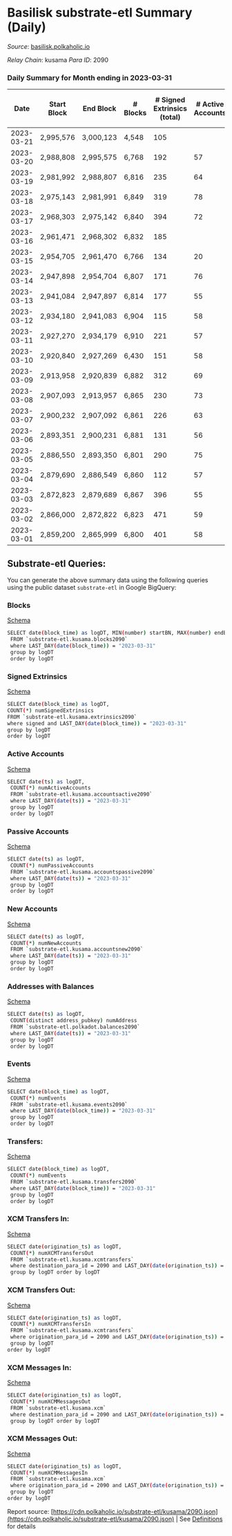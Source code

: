 # Basilisk substrate-etl Summary (Daily)

_Source_: [basilisk.polkaholic.io](https://basilisk.polkaholic.io)

*Relay Chain*: kusama
*Para ID*: 2090



### Daily Summary for Month ending in 2023-03-31


| Date | Start Block | End Block | # Blocks  | # Signed Extrinsics (total) | # Active Accounts | # Passive | # New | # Addresses with Balances | # Events | # Transfers | # XCM Transfers In | # XCM Transfers Out | # XCM In | # XCM Out | Issues | 
| ---- | ----------- | --------- | --------  | --------------------------- | ----------------- | --------- | ----- | ------------------------- | -------- | ----------- | ------------------ | ------------------- | -------- | --------- | ------ |
| 2023-03-21 | 2,995,576 | 3,000,123 | 4,548  | 105 |  |  |  |  | 15,064 | 170 ($9,253.60) |   |   |  |  |  |
| 2023-03-20 | 2,988,808 | 2,995,575 | 6,768  | 192 | 57 | 11 | 3 | 18,426 | 23,073 | 351 ($16,852.10) | 27 ($4,073.95) | 14 ($2,695.50) | 27 | 14 |  |
| 2023-03-19 | 2,981,992 | 2,988,807 | 6,816  | 235 | 64 | 8 | 2 | 18,423 | 23,838 | 473 ($19,250.37) | 19 ($5,201.24) | 19 ($5,812.77) | 19 | 19 |  |
| 2023-03-18 | 2,975,143 | 2,981,991 | 6,849  | 319 | 78 | 19 | 4 | 18,421 | 24,896 | 547 ($37,042.68) | 38 ($9,947.25) | 26 ($6,914.33) | 45 | 26 |  |
| 2023-03-17 | 2,968,303 | 2,975,142 | 6,840  | 394 | 72 | 13 | 5 | 18,419 | 26,185 | 746 ($54,698.60) | 92 ($14,094.97) | 19 ($1,710.16) | 91 | 19 |  |
| 2023-03-16 | 2,961,471 | 2,968,302 | 6,832  | 185 |  |  | 4 | 18,415 | 22,874 | 224 ($4,315.24) | 26 ($1,248.38) | 14 ($588.32) | 26 | 14 |  |
| 2023-03-15 | 2,954,705 | 2,961,470 | 6,766  | 134 | 20 | 41 | 5 | 18,412 | 22,217 | 244 ($7,230.57) | 26 ($2,260.20) | 9 ($796.89) | 26 | 9 |  |
| 2023-03-14 | 2,947,898 | 2,954,704 | 6,807  | 171 | 76 | 16 | 9 | 18,407 | 22,706 | 244 ($6,815.31) | 27 ($1,211.93) | 24 ($3,851.45) | 27 | 24 |  |
| 2023-03-13 | 2,941,084 | 2,947,897 | 6,814  | 177 | 55 | 10 | 1 | 18,398 | 23,217 | 380 ($9,918.16) | 33 ($4,111.24) | 20 ($3,201.61) | 34 | 20 |  |
| 2023-03-12 | 2,934,180 | 2,941,083 | 6,904  | 115 | 58 | 10 | 2 | 18,397 | 22,370 | 208 ($5,415.24) | 10 ($630.31) | 10 ($1,090.30) | 10 | 10 |  |
| 2023-03-11 | 2,927,270 | 2,934,179 | 6,910  | 221 | 57 | 10 | 3 | 18,395 | 23,953 | 413 ($9,240.94) | 37 ($4,197.26) | 26 ($2,445.10) | 38 | 25 |  |
| 2023-03-10 | 2,920,840 | 2,927,269 | 6,430  | 151 | 58 | 11 | 4 | 18,392 | 21,652 | 310 ($7,686.04) | 30 ($15,218.77) | 15 ($1,446.08) | 31 | 15 |  |
| 2023-03-09 | 2,913,958 | 2,920,839 | 6,882  | 312 | 69 | 13 | 5 | 18,388 | 24,357 | 396 ($27,316.52) | 32 ($4,240.07) | 41 ($6,648.81) | 33 | 41 |  |
| 2023-03-08 | 2,907,093 | 2,913,957 | 6,865  | 230 | 73 | 12 | 5 | 18,383 | 23,979 | 425 ($15,423.45) | 36 ($6,764.24) | 39 ($6,354.88) | 38 | 41 |  |
| 2023-03-07 | 2,900,232 | 2,907,092 | 6,861  | 226 | 63 | 14 | 6 | 18,380 | 23,634 | 341 ($29,756.68) | 54 ($45,036.07) | 23 ($1,116.17) | 53 | 23 |  |
| 2023-03-06 | 2,893,351 | 2,900,231 | 6,881  | 131 | 56 | 12 | 5 | 18,375 | 22,514 | 221 ($9,339.36) | 20 ($4,362.51) | 14 ($1,770.35) | 21 | 14 |  |
| 2023-03-05 | 2,886,550 | 2,893,350 | 6,801  | 290 | 75 | 11 |  | 18,370 | 24,612 | 576 ($53,111.45) | 36 ($9,473.68) | 26 ($9,991.87) | 35 | 28 |  |
| 2023-03-04 | 2,879,690 | 2,886,549 | 6,860  | 112 | 57 | 10 |  | 18,370 | 22,245 | 224 ($12,418.52) | 16 ($414.71) | 18 ($3,187.65) | 16 | 18 |  |
| 2023-03-03 | 2,872,823 | 2,879,689 | 6,867  | 396 | 55 | 13 |  | 18,370 | 24,448 | 320 ($9,208.24) | 37 ($3,105.66) | 14 ($2,145.46) | 36 | 15 |  |
| 2023-03-02 | 2,866,000 | 2,872,822 | 6,823  | 471 | 59 | 10 | 3 | 18,370 | 24,166 | 194 ($2,930.97) | 12 ($960.39) | 8 ($1,865.36) | 12 | 8 |  |
| 2023-03-01 | 2,859,200 | 2,865,999 | 6,800  | 401 | 58 | 11 | 7 | 18,367 | 23,802 | 189 ($2,871.00) | 12 ($699.05) | 13 ($2,056.89) | 12 | 13 |  |

## Substrate-etl Queries:
You can generate the above summary data using the following queries using the public dataset `substrate-etl` in Google BigQuery:


### Blocks 

[Schema](https://github.com/colorfulnotion/substrate-etl/blob/main/schema/blocks.json)

```bash
SELECT date(block_time) as logDT, MIN(number) startBN, MAX(number) endBN, COUNT(*) numBlocks 
 FROM `substrate-etl.kusama.blocks2090`  
 where LAST_DAY(date(block_time)) = "2023-03-31" 
 group by logDT 
 order by logDT
```

### Signed Extrinsics 

[Schema](https://github.com/colorfulnotion/substrate-etl/blob/main/schema/extrinsics.json)

```bash
SELECT date(block_time) as logDT, 
COUNT(*) numSignedExtrinsics 
FROM `substrate-etl.kusama.extrinsics2090`  
where signed and LAST_DAY(date(block_time)) = "2023-03-31" 
group by logDT 
order by logDT
```

### Active Accounts 

[Schema](https://github.com/colorfulnotion/substrate-etl/blob/main/schema/accountsactive.json)

```bash
SELECT date(ts) as logDT, 
 COUNT(*) numActiveAccounts 
 FROM `substrate-etl.kusama.accountsactive2090` 
 where LAST_DAY(date(ts)) = "2023-03-31" 
 group by logDT 
 order by logDT
```

### Passive Accounts 

[Schema](https://github.com/colorfulnotion/substrate-etl/blob/main/schema/accountspassive.json)

```bash
SELECT date(ts) as logDT, 
 COUNT(*) numPassiveAccounts 
 FROM `substrate-etl.kusama.accountspassive2090` 
 where LAST_DAY(date(ts)) = "2023-03-31" 
 group by logDT 
 order by logDT
```

### New Accounts 

[Schema](https://github.com/colorfulnotion/substrate-etl/blob/main/schema/accountsnew.json)

```bash
SELECT date(ts) as logDT, 
 COUNT(*) numNewAccounts 
 FROM `substrate-etl.kusama.accountsnew2090` 
 where LAST_DAY(date(ts)) = "2023-03-31" 
 group by logDT
 order by logDT
```

### Addresses with Balances 

[Schema](https://github.com/colorfulnotion/substrate-etl/blob/main/schema/balances.json)

```bash
SELECT date(ts) as logDT,
 COUNT(distinct address_pubkey) numAddress 
 FROM `substrate-etl.polkadot.balances2090` 
 where LAST_DAY(date(ts)) = "2023-03-31" 
 group by logDT 
 order by logDT
```

### Events 

[Schema](https://github.com/colorfulnotion/substrate-etl/blob/main/schema/events.json)

```bash
SELECT date(block_time) as logDT, 
 COUNT(*) numEvents 
 FROM `substrate-etl.kusama.events2090` 
 where LAST_DAY(date(block_time)) = "2023-03-31" 
 group by logDT 
 order by logDT
```

### Transfers:

[Schema](https://github.com/colorfulnotion/substrate-etl/blob/main/schema/transfers.json)

```bash
SELECT date(block_time) as logDT, 
 COUNT(*) numEvents 
 FROM `substrate-etl.kusama.transfers2090` 
 where LAST_DAY(date(block_time)) = "2023-03-31" 
 group by logDT 
 order by logDT
```

### XCM Transfers In: 

[Schema](https://github.com/colorfulnotion/substrate-etl/blob/main/schema/xcmtransfers.json)

```bash
SELECT date(origination_ts) as logDT, 
 COUNT(*) numXCMTransfersOut 
 FROM `substrate-etl.kusama.xcmtransfers` 
 where destination_para_id = 2090 and LAST_DAY(date(origination_ts)) = "2023-03-31" 
 group by logDT order by logDT
```

### XCM Transfers Out: 

[Schema](https://github.com/colorfulnotion/substrate-etl/blob/main/schema/xcmtransfers.json)

```bash
SELECT date(origination_ts) as logDT, 
 COUNT(*) numXCMTransfersIn 
 FROM `substrate-etl.kusama.xcmtransfers` 
 where origination_para_id = 2090 and LAST_DAY(date(origination_ts)) = "2023-03-31" 
 group by logDT 
order by logDT
```

### XCM Messages In: 

[Schema](https://github.com/colorfulnotion/substrate-etl/blob/main/schema/xcm.json)

```bash
SELECT date(origination_ts) as logDT, 
 COUNT(*) numXCMMessagesOut 
 FROM `substrate-etl.kusama.xcm` 
 where destination_para_id = 2090 and LAST_DAY(date(origination_ts)) = "2023-03-31" 
 group by logDT order by logDT
```

### XCM Messages Out: 

[Schema](https://github.com/colorfulnotion/substrate-etl/blob/main/schema/xcm.json)

```bash
SELECT date(origination_ts) as logDT, 
 COUNT(*) numXCMMessagesIn 
 FROM `substrate-etl.kusama.xcm` 
 where origination_para_id = 2090 and LAST_DAY(date(origination_ts)) = "2023-03-31" 
 group by logDT 
order by logDT
```


Report source: [https://cdn.polkaholic.io/substrate-etl/kusama/2090.json](https://cdn.polkaholic.io/substrate-etl/kusama/2090.json) | See [Definitions](/DEFINITIONS.md) for details
